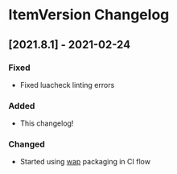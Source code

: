 # ItemVersion Changelog

## [2021.8.1] - 2021-02-24

### Fixed

- Fixed luacheck linting errors

### Added

- This changelog!

### Changed

- Started using [wap](https://github.com/t-mart/wap) packaging in CI flow
